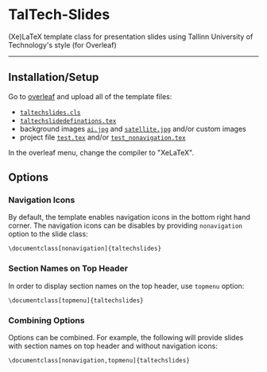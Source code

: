 # TalTech-Slides
(Xe)LaTeX template class for presentation slides using Tallinn University of Technology's style (for Overleaf)

----

## Installation/Setup

Go to [overleaf](https://www.overleaf.com) and upload all of the template files:

* [`taltechslides.cls`](./taltechslides.cls)
* [`taltechslidedefinations.tex`](./taltechslidedefinations.tex)
* background images [`ai.jpg`](./ai.jpg) and [`satellite.jpg`](./satellite.jpg) and/or custom images
* project file [`test.tex`](./test.tex) and/or [`test_nonavigation.tex`](./test_nonavigation.tex)

In the overleaf menu, change the compiler to "XeLaTeX".

## Options

### Navigation Icons

By default, the template enables navigation icons in the bottom right hand corner. The navigation icons can be disables by providing `nonavigation` option to the slide class:

`\documentclass[nonavigation]{taltechslides}`

### Section Names on Top Header

In order to display section names on the top header, use `topmenu` option:

`\documentclass[topmenu]{taltechslides}`

### Combining Options

Options can be combined. For example, the following will provide slides with section names on top header and without navigation icons:

`\documentclass[nonavigation,topmenu]{taltechslides}`